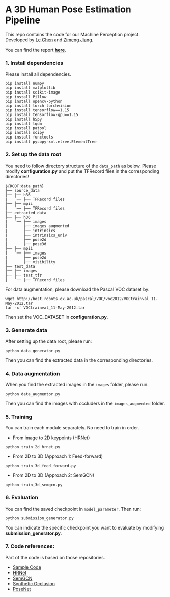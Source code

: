 # A 3D Human Pose Estimation Pipeline
This repo contains the code for our Machine Perception project. <br> Developed by [Le Chen](https://github.com/clthegoat) and [Zimeng Jiang](https://github.com/zimengjiang).

You can find the report [**here**](Report.pdf).

### 1. Install dependencies
Please install all dependencies.
```
pip install numpy
pip install matplotlib
pip install scikit-image
pip install Pillow
pip install opencv-python
pip install torch torchvision
pip install tensorflow==1.15
pip install tensorflow-gpu==1.15
pip install h5py
pip install tqdm
pip install patool
pip install scipy
pip install functools
pip install pycopy-xml.etree.ElementTree
```

### 2. Set up the data root
You need to follow directory structure of the `data_path` as below. Please modify **configuration.py** and put the TFRecord files in the corresponding directories!
```
${ROOT:data_path}
├── source_data
├── ├── h36
|   `── ├── TFRecord files
├── ├── mpii
|   `── ├── TFRecord files
├── extracted_data
├── ├── h36
|   `── ├── images
|       ├── images_augmented
|       ├── intrinsics
|       ├── intrinsics_univ
|       ├── pose2d
|       ├── pose3d
├── ├── mpii
|   `── ├── images
|       ├── pose2d
|       ├── visibility
├── test_data
├── ├── images
├── ├── test_tfr
|   `── ├── TFRecord files
```

For data augmentation, please download the Pascal VOC dataset by:
```
wget http://host.robots.ox.ac.uk/pascal/VOC/voc2012/VOCtrainval_11-May-2012.tar
tar -xf VOCtrainval_11-May-2012.tar
```
Then set the VOC_DATASET in **configuration.py**.

### 3. Generate data
After setting up the data root, please run:
```
python data_generator.py
```
Then you can find the extracted data in the corresponding directories.

### 4. Data augmentation
When you find the extracted images in the `images` folder, please run:
```
python data_augmentor.py
```
Then you can find the images with occluders in the `images_augmented` folder.

### 5. Training
You can train each module separately. No need to train in order.<br> 
*  From image to 2D keypoints (HRNet) 
```
python train_2d_hrnet.py
```
*  From 2D to 3D (Approach 1: Feed-forward)
```
python train_3d_feed_forward.py
```
*  From 2D to 3D (Approach 2: SemGCN)
```
python train_3d_semgcn.py
```

### 6. Evaluation
You can find the saved checkpoint in `model_parameter`. Then run:
```
python submission_generator.py
```
You can indicate the specific checkpoint you want to evaluate by modifying **submission_generator.py**.

### 7. Code references:
Part of the code is based on those repositories.
* [Sample Code](https://ait.ethz.ch/teaching/courses/2020-SS-Machine-Perception/downloads/projects/project2_skeleton.zip)
* [HRNet](https://github.com/leoxiaobin/deep-high-resolution-net.pytorch.git)
* [SemGCN](https://github.com/garyzhao/SemGCN.git)
* [Synthetic Occlusion](https://github.com/isarandi/synthetic-occlusion.git)
* [PoseNet](https://github.com/meetvora/PoseNet.git)

